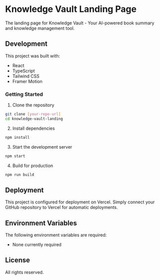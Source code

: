 # Knowledge Vault Landing Page

The landing page for Knowledge Vault - Your AI-powered book summary and knowledge management tool.

## Development

This project was built with:

- React
- TypeScript
- Tailwind CSS
- Framer Motion

### Getting Started

1. Clone the repository

```bash
git clone [your-repo-url]
cd knowledge-vault-landing
```

2. Install dependencies

```bash
npm install
```

3. Start the development server

```bash
npm start
```

4. Build for production

```bash
npm run build
```

## Deployment

This project is configured for deployment on Vercel. Simply connect your GitHub repository to Vercel for automatic deployments.

## Environment Variables

The following environment variables are required:

- None currently required

## License

All rights reserved.
